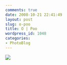 ```yaml
---
comments: true
date: 2008-10-21 22:41:49
layout: post
slug: o-poo
title: O | Poo
wordpress_id: 1048
categories:
- PhotoBlog
---
```


![](http://ryanfitzer.com/main/wp-content/uploads/2008/10/0-poo.jpg)
